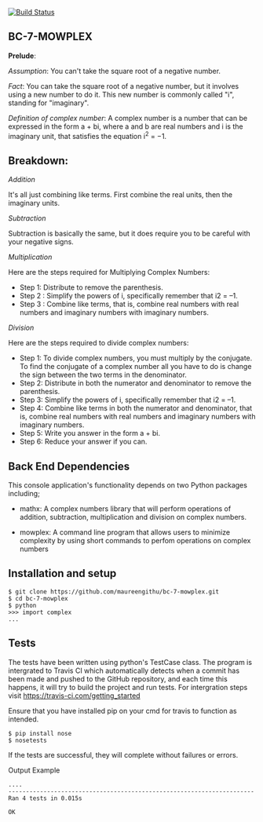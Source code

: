 [![Build Status](https://travis-ci.org/maureengithu/bc-7-mowplex.svg?branch=master)](https://travis-ci.org/maureengithu/bc-7-mowplex)

 **BC-7-MOWPLEX**
 -----------------

**Prelude**:

*Assumption*: 
You can't take the square root of a negative number.

*Fact*:
You can take the square root of a negative number, but it involves using a new number to do it. This new number is commonly called "i", standing for "imaginary".

*Definition of complex number*:
A complex number is a number that can be expressed in the form a + bi, where a and b are real numbers and i is the imaginary unit, that satisfies the equation i<sup>2</sup> = −1.

**Breakdown**:
  ----------

*Addition*

It's all just combining like terms. First combine the real units, then the imaginary units.

*Subtraction*

Subtraction is basically the same, but it does require you to be careful with your negative signs.

*Multiplication*

Here are the steps required for Multiplying Complex Numbers:

* Step 1:	Distribute to remove the parenthesis.
* Step 2 : Simplify the powers of i, specifically remember that i2 = –1.
* Step 3 : Combine like terms, that is, combine real numbers with real numbers and imaginary numbers with imaginary numbers.

*Division*

Here are the steps required to divide complex numbers:

* Step 1:	To divide complex numbers, you must multiply by the conjugate. To find the conjugate of a complex number all you have to do is    change the sign between the two terms in the denominator.
* Step 2:	Distribute in both the numerator and denominator to remove the parenthesis.
* Step 3:	Simplify the powers of i, specifically remember that i2 = –1.
* Step 4:	Combine like terms in both the numerator and denominator, that is, combine real numbers with real numbers and imaginary numbers with imaginary numbers.
* Step 5:	Write you answer in the form a + bi.
* Step 6:	Reduce your answer if you can.

**Back End Dependencies**
  ----------------------
This console application's functionality depends on two Python packages including;

* mathx: A complex numbers library that will perform operations of addition, subtraction, multiplication and division on complex numbers.

* mowplex: A command line program that allows users to  minimize complexity by using short commands to perfom operations on complex numbers

**Installation and setup**
  -----------------------
```shell
$ git clone https://github.com/maureengithu/bc-7-mowplex.git
$ cd bc-7-mowplex
$ python
>>> import complex
...
```

**Tests**
  -----

The tests have been written using python's TestCase class.
The program is intergrated to Travis CI which automatically detects when a commit has been made and pushed to the GitHub repository, and each time this happens, it will try to build the project and run tests. For intergration steps visit https://travis-ci.com/getting_started

Ensure that you have installed pip on your cmd for travis to function as intended.

```shell
$ pip install nose
$ nosetests
```

If the tests are successful, they will complete without failures or errors.

Output Example
```shell
....
----------------------------------------------------------------------
Ran 4 tests in 0.015s

OK
```